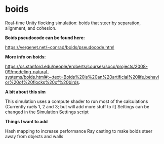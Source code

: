 # boids
Real-time Unity flocking simulation: boids that steer by separation, alignment, and cohesion.


**Boids pseudocode can be found here:**

https://vergenet.net/~conrad/boids/pseudocode.html



**More info on boids:**

https://cs.stanford.edu/people/eroberts/courses/soco/projects/2008-09/modeling-natural-systems/boids.html#:~:text=Boids%20is%20an%20artificial%20life,behavior%20of%20flocks%20of%20birds.



**A bit about this sim**

This simulation uses a compute shader to run most of the calculations (Currently ruels 1, 2 and 3; but will add more stuff to it)
Settings can be changed in the Simulation Settings script



**Things I want to add**

Hash mapping to increase performance
Ray casting to make boids steer away from objects and walls
